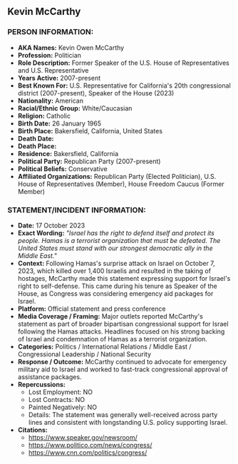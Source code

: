 ## Kevin McCarthy

### PERSON INFORMATION:
- **AKA Names:** Kevin Owen McCarthy
- **Profession:** Politician
- **Role Description:** Former Speaker of the U.S. House of Representatives and U.S. Representative
- **Years Active:** 2007-present
- **Best Known For:** U.S. Representative for California's 20th congressional district (2007-present), Speaker of the House (2023)
- **Nationality:** American
- **Racial/Ethnic Group:** White/Caucasian
- **Religion:** Catholic
- **Birth Date:** 26 January 1965
- **Birth Place:** Bakersfield, California, United States
- **Death Date:** 
- **Death Place:** 
- **Residence:** Bakersfield, California
- **Political Party:** Republican Party (2007-present)
- **Political Beliefs:** Conservative
- **Affiliated Organizations:** Republican Party (Elected Politician), U.S. House of Representatives (Member), House Freedom Caucus (Former Member)

### STATEMENT/INCIDENT INFORMATION:
- **Date:** 17 October 2023
- **Exact Wording:** *"Israel has the right to defend itself and protect its people. Hamas is a terrorist organization that must be defeated. The United States must stand with our strongest democratic ally in the Middle East."*
- **Context:** Following Hamas's surprise attack on Israel on October 7, 2023, which killed over 1,400 Israelis and resulted in the taking of hostages, McCarthy made this statement expressing support for Israel's right to self-defense. This came during his tenure as Speaker of the House, as Congress was considering emergency aid packages for Israel.
- **Platform:** Official statement and press conference
- **Media Coverage / Framing:** Major outlets reported McCarthy's statement as part of broader bipartisan congressional support for Israel following the Hamas attacks. Headlines focused on his strong backing of Israel and condemnation of Hamas as a terrorist organization.
- **Categories:** Politics / International Relations / Middle East / Congressional Leadership / National Security
- **Response / Outcome:** McCarthy continued to advocate for emergency military aid to Israel and worked to fast-track congressional approval of assistance packages.
- **Repercussions:**
  - Lost Employment: NO
  - Lost Contracts: NO
  - Painted Negatively: NO
  - Details: The statement was generally well-received across party lines and consistent with longstanding U.S. policy supporting Israel.
- **Citations:** 
  - https://www.speaker.gov/newsroom/
  - https://www.politico.com/news/congress/
  - https://www.cnn.com/politics/congress/